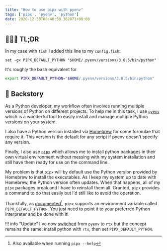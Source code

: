 ```yaml
---
title: "How to use pipx with pyenv"
tags: ['pipx', 'pyenv', 'python']
date: 2020-12-30T08:40:58.362871+00:00
---
```

## 👨🏻‍💻 TL;DR

In my case with `fish` I added this line to my `config.fish`:

```fish
set -gx PIPX_DEFAULT_PYTHON "$HOME/.pyenv/versions/3.8.5/bin/python"
```

It's roughly the bash equivalent for

```bash
export PIPX_DEFAULT_PYTHON="$HOME/.pyenv/versions/3.8.5/bin/python"
```

## 📖 Backstory

As a Python developer, my workflow often involves running multiple versions of Python on different projects. To help me in this task, I use [`pyenv`](https://github.com/pyenv/pyenv) which is a wonderful tool to easily install and manage multiple Python versions on your system.

I also have a Python version installed via [Homebrew][brew] for some formulae that require it. This version is the default for any script if pyenv doesn't specify any version.

[brew]: https://brew.sh/

Finally, I also use [`pipx`](https://pipxproject.github.io/pipx/) which allows me to install python packages in their own virtual environment without messing with my system installation and still have them ready for use on the command line.

My problem is that `pipx` will by default use the Python version provided by Homebrew to install the executables. As I keep my system up to date with Homebrew, the Python version often updates. When that happens, all of my `pipx` packages break and I have to reinstall them all. Granted, `pipx` provides a command to do that easily but I'd still like to avoid the operation.

Thankfully, as [documented](https://pipxproject.github.io/pipx/docs/)[^1], `pipx` supports an environment variable called `PIPX_DEFAULT_PYTHON`. You just need to point it to your preferred Python interpreter and be done with it!

[^1]: Also available when running `pipx --help`

!!! info "Update"
    I've now [switched](/setup-rtx-with-direnv-for-python/) from `pyenv` to `rtx` but the concept remains the same: install python with `rtx`, then set `PIPX_DEFAULT_PYTHON`.
